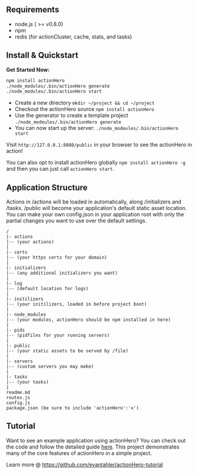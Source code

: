 ## Requirements
* node.js ( >= v0.8.0)
* npm
* redis (for actionCluster, cache, stats, and tasks)

## Install & Quickstart

**Get Started Now:**

```bash
npm install actionHero
./node_modules/.bin/actionHero generate
./node_modules/.bin/actionHero start
```

* Create a new directory `mkdir ~/project && cd ~/project`
* Checkout the actionHero source `npm install actionHero`
* Use the generator to create a template project `./node_modeules/.bin/actionHero generate`
* You can now start up the server: `./node_modeules/.bin/actionHero start`

Visit `http://127.0.0.1:8080/public` in your browser to see the actionHero in action!

You can also opt to install actionHero globally `npm install actionHero -g` and then you can just call `actionHero start`.
	
## Application Structure

Actions in /actions will be loaded in automatically, along /initializers and /tasks. /public will become your application's default static asset location.  You can make your own config.json in your application root with only the partial changes you want to use over the default settings.

	/
	|- actions
	|-- (your actions)
	|
	|- certs
	|-- (your https certs for your domain)
	|
	|- initializers
	|-- (any additional initializers you want)
	|
	|- log
	|-- (default location for logs)
	|
	|- initilizers
	|-- (your initilizers, loaded in before project boot)
	|
	|- node_modules
	|-- (your modules, actionHero should be npm installed in here)
	|
	|- pids
	|-- (pidfiles for your running servers)
	|
	|- public
	|-- (your static assets to be served by /file)
	|
	|- servers
	|-- (custom servers you may make)
	|
	|- tasks
	|-- (your tasks)
	|
	readme.md
	routes.js
	config.js
	package.json (be sure to include 'actionHero':'x')

## Tutorial
Want to see an example application using actionHero?  You can check out the code and follow the detailed guide [here](https://github.com/evantahler/actionHero-tutorial).  This project demonstrates many of the core features of actionHero in a simple project.

Learn more @ https://github.com/evantahler/actionHero-tutorial